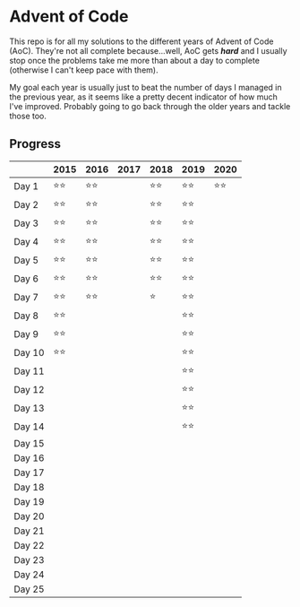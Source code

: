 # Advent of Code
This repo is for all my solutions to the different years of Advent of Code (AoC). They're not all complete because...well, AoC gets ***hard*** and I usually stop once the problems take me more than about a day to complete (otherwise I can't keep pace with them).

My goal each year is usually just to beat the number of days I managed in the previous year, as it seems like a pretty decent indicator of how much I've improved. Probably going to go back through the older years and tackle those too.

## Progress

|        | 2015 | 2016 | 2017 | 2018 | 2019 | 2020 |
| ------ | ---- | ---- | ---- | ---- | ---- | ---- |
| Day 1  | ⭐⭐   | ⭐⭐   |      | ⭐⭐   | ⭐⭐   | ⭐⭐   |
| Day 2  | ⭐⭐   | ⭐⭐   |      | ⭐⭐   | ⭐⭐   |      |
| Day 3  | ⭐⭐   | ⭐⭐   |      | ⭐⭐   | ⭐⭐   |      |
| Day 4  | ⭐⭐   | ⭐⭐   |      | ⭐⭐   | ⭐⭐   |      |
| Day 5  | ⭐⭐   | ⭐⭐   |      | ⭐⭐   | ⭐⭐   |      |
| Day 6  | ⭐⭐   | ⭐⭐   |      | ⭐⭐   | ⭐⭐   |      |
| Day 7  | ⭐⭐   | ⭐⭐   |      | ⭐    | ⭐⭐   |      |
| Day 8  | ⭐⭐   |      |      |      | ⭐⭐   |      |
| Day 9  | ⭐⭐   |      |      |      | ⭐⭐   |      |
| Day 10 | ⭐⭐   |      |      |      | ⭐⭐   |      |
| Day 11 |      |      |      |      | ⭐⭐   |      |
| Day 12 |      |      |      |      | ⭐⭐   |      |
| Day 13 |      |      |      |      | ⭐⭐   |      |
| Day 14 |      |      |      |      | ⭐⭐   |      |
| Day 15 |      |      |      |      |      |      |
| Day 16 |      |      |      |      |      |      |
| Day 17 |      |      |      |      |      |      |
| Day 18 |      |      |      |      |      |      |
| Day 19 |      |      |      |      |      |      |
| Day 20 |      |      |      |      |      |      |
| Day 21 |      |      |      |      |      |      |
| Day 22 |      |      |      |      |      |      |
| Day 23 |      |      |      |      |      |      |
| Day 24 |      |      |      |      |      |      |
| Day 25 |      |      |      |      |      |      |

